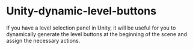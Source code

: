 # Unity-dynamic-level-buttons
If you have a level selection panel in Unity, it will be useful for you to dynamically generate the level buttons at the beginning of the scene and assign the necessary actions.
